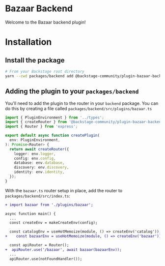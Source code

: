 # Bazaar Backend

Welcome to the Bazaar backend plugin!

# Installation

## Install the package

```bash
# From your Backstage root directory
yarn --cwd packages/backend add @backstage-community/plugin-bazaar-backend
```

## Adding the plugin to your `packages/backend`

You'll need to add the plugin to the router in your `backend` package. You can do this by creating a file called `packages/backend/src/plugins/bazaar.ts`

```typescript
import { PluginEnvironment } from '../types';
import { createRouter } from '@backstage-community/plugin-bazaar-backend';
import { Router } from 'express';

export default async function createPlugin(
  env: PluginEnvironment,
): Promise<Router> {
  return await createRouter({
    logger: env.logger,
    config: env.config,
    database: env.database,
    discovery: env.discovery,
    identity: env.identity,
  });
}
```

With the `bazaar.ts` router setup in place, add the router to `packages/backend/src/index.ts`:

```diff
+ import bazaar from './plugins/bazaar';

async function main() {
  ...
  const createEnv = makeCreateEnv(config);

  const catalogEnv = useHotMemoize(module, () => createEnv('catalog'));
+    const bazaarEnv = useHotMemoize(module, () => createEnv('bazaar'));

  const apiRouter = Router();
+  apiRouter.use('/bazaar', await bazaar(bazaarEnv));
  ...
  apiRouter.use(notFoundHandler());

```
